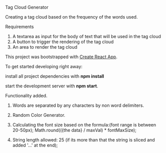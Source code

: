 

Tag Cloud Generator 

Creating a tag cloud based on the frequency of the words used.

Requirements

1) A textarea as input for the body of text that will be used in the tag cloud
2) A button to trigger the rendering of the tag cloud
3) An area to render the tag cloud


This project was bootstrapped with [Create React App](https://github.com/facebookincubator/create-react-app).

To get started developing right away:

install all project dependencies with **npm install**

start the development server with **npm start**. 


Functionality added.
1) Words  are separated by any characters by non word delimiters.

2) Random Color Generator.

3) Calculating the font size based on the formula:(font range is between 20-50px);
Math.round(({the data} / maxVal) * fontMaxSize);

4) String length allowed: 25 (if its more than that the string is sliced and added '...' at the end); 

